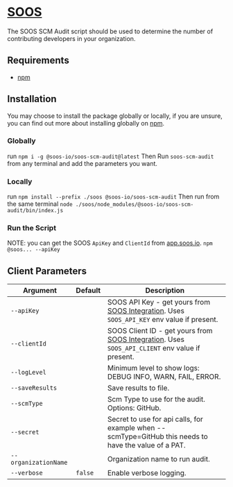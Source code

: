 # [SOOS](https://soos.io/)
The SOOS SCM Audit script should be used to determine the number of contributing developers in your organization.

## Requirements
  - [npm](https://docs.npmjs.com/downloading-and-installing-node-js-and-npm)
  
## Installation
You may choose to install the package globally or locally, if you are unsure, you can find out more about installing globally on [npm](https://docs.npmjs.com/downloading-and-installing-packages-globally).

### Globally
run `npm i -g @soos-io/soos-scm-audit@latest`
Then Run `soos-scm-audit` from any terminal and add the parameters you want.

### Locally
run `npm install --prefix ./soos @soos-io/soos-scm-audit`
Then run from the same terminal `node ./soos/node_modules/@soos-io/soos-scm-audit/bin/index.js`

### Run the Script
NOTE: you can get the SOOS `ApiKey` and `ClientId` from [app.soos.io](https://app.soos.io/integrate).
`npm @soos... --apiKey`


## Client Parameters

| Argument                | Default                                   | Description                                                                                                                          |
| ----------------------- | ----------------------------------------- | ------------------------------------------------------------------------------------------------------------------------------------ |
| `--apiKey`              |  | SOOS API Key - get yours from [SOOS Integration](https://app.soos.io/integrate/sca). Uses `SOOS_API_KEY` env value if present.      |
| `--clientId`            |  | SOOS Client ID - get yours from [SOOS Integration](https://app.soos.io/integrate/sca). Uses `SOOS_API_CLIENT` env value if present.                                           |                                                                                       |
| `--logLevel` |  | Minimum level to show logs: DEBUG INFO, WARN, FAIL, ERROR. |
| `--saveResults`         |                                        | Save results to file.
| `--scmType`         |                                        | Scm Type to use for the audit. Options: GitHub.
| `--secret`         |                                        | Secret to use for api calls, for example when --scmType=GitHub this needs to have the value of a PAT.                                                                 |
| `--organizationName`         |                                        | Organization name to run audit.                                                                     |
| `--verbose`             | `false`                                   | Enable verbose logging.                                                                                                             |

